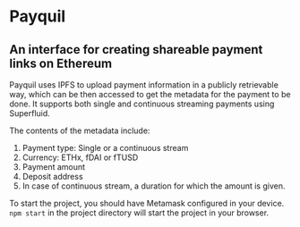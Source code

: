 # Payquil
## An interface for creating shareable payment links on Ethereum

Payquil uses IPFS to upload payment information in a publicly retrievable way, which can be then accessed to get the metadata for the payment to be done. It supports both single and continuous streaming payments using Superfluid. 


The contents of the metadata include:
1. Payment type: Single or a continuous stream
2. Currency: ETHx, fDAI or fTUSD 
3. Payment amount
4. Deposit address
5. In case of continuous stream, a duration for which the amount is given.

To start the project, you should have Metamask configured in your device.
```npm start``` in the project directory will start the project in your browser.
